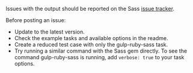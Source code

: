 Issues with the output should be reported on the Sass [issue tracker](https://github.com/sass/sass/issues).

Before posting an issue:

- Update to the latest version.
- Check the example tasks and available options in the readme.
- Create a reduced test case with only the gulp-ruby-sass task.
- Try running a similar command with the Sass gem directly. To see the command gulp-ruby-sass is running, add `verbose: true` to your task options.
